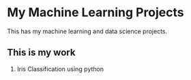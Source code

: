 # My Machine Learning Projects
This has my machine learning and data science projects.

## This is my work
1. Iris Classification using python 